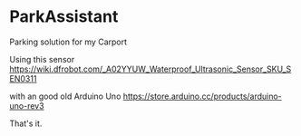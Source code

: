 # ParkAssistant
Parking solution for my Carport

Using this sensor
https://wiki.dfrobot.com/_A02YYUW_Waterproof_Ultrasonic_Sensor_SKU_SEN0311

with an good old Arduino Uno
https://store.arduino.cc/products/arduino-uno-rev3

That's it.
